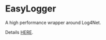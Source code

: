# EasyLogger
A high performance wrapper around Log4Net.

Details [HERE](http://www.nimaara.com/2016/01/01/high-performance-logging-log4net/).
